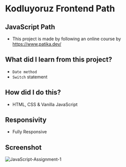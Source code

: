 # Kodluyoruz Frontend Path

## JavaScript Path
- This project is made by following an online course by https://www.patika.dev/

## What did I learn from this project?
- `Date method`
- `Switch` statement 

## How did I do this?
- HTML, CSS & Vanilla JavaScript

## Responsivity
- Fully Responsive

## Screenshot
![JavaScript-Assignment-1](https://user-images.githubusercontent.com/72968539/115205411-d2de0a80-a0f9-11eb-8203-514a7aa07290.png)


